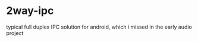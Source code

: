 2way-ipc
========

typical full duplex IPC solution for android, which i missed in the early audio project 
